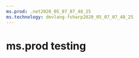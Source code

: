 ```yaml
---
ms.prod: .net2020_05_07_07_48_25
ms.technology: devlang-fsharp2020_05_07_07_48_25
---
```

 # ms.prod testing